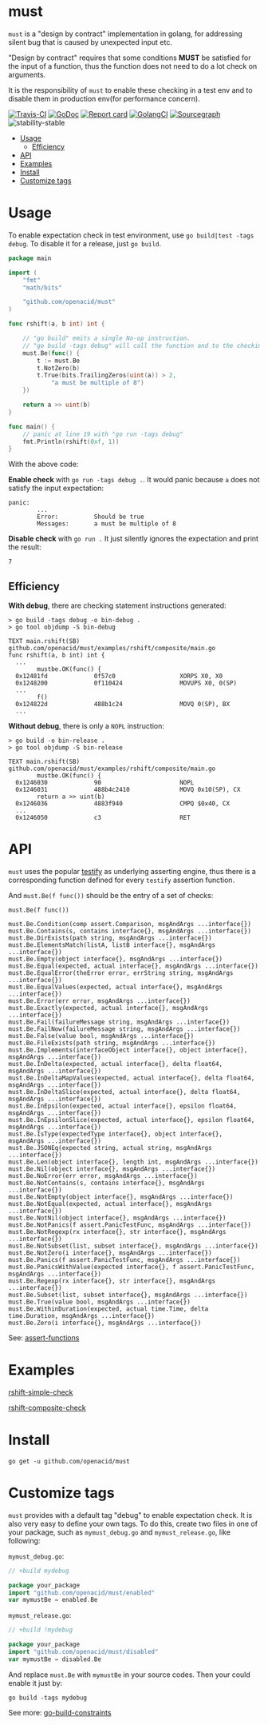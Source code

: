 # must

`must` is a "design by contract" implementation in golang,
for addressing silent bug that is caused by unexpected input etc.

"Design by contract" requires that some conditions **MUST** be satisfied for the input of a
function, thus the function does not need to do a lot check on arguments.

It is the responsibility of `must` to enable these checking in a test env and to
disable them in production env(for performance concern).

[![Travis-CI](https://api.travis-ci.org/openacid/must.svg?branch=master)](https://travis-ci.org/openacid/must)
[![GoDoc](https://godoc.org/github.com/openacid/must?status.svg)](http://godoc.org/github.com/openacid/must)
[![Report card](https://goreportcard.com/badge/github.com/openacid/must)](https://goreportcard.com/report/github.com/openacid/must)
[![GolangCI](https://golangci.com/badges/github.com/openacid/must.svg)](https://golangci.com/r/github.com/openacid/must)
[![Sourcegraph](https://sourcegraph.com/github.com/openacid/must/-/badge.svg)](https://sourcegraph.com/github.com/openacid/must?badge)
![stability-stable](https://img.shields.io/badge/stability-stable-green.svg)

<!-- START doctoc generated TOC please keep comment here to allow auto update -->
<!-- DON'T EDIT THIS SECTION, INSTEAD RE-RUN doctoc TO UPDATE -->
 

- [Usage](#usage)
  - [Efficiency](#efficiency)
- [API](#api)
- [Examples](#examples)
- [Install](#install)
- [Customize tags](#customize-tags)

<!-- END doctoc generated TOC please keep comment here to allow auto update -->

# Usage

To enable expectation check in test environment, use `go build|test -tags debug`.
To disable it for a release, just `go build`.

```go
package main

import (
	"fmt"
	"math/bits"

	"github.com/openacid/must"
)

func rshift(a, b int) int {

	// "go build" emits a single No-op instruction.
	// "go build -tags debug" will call the function and to the checking.
	must.Be(func() {
		t := must.Be
		t.NotZero(b)
		t.True(bits.TrailingZeros(uint(a)) > 2,
			"a must be multiple of 8")
	})

	return a >> uint(b)
}

func main() {
	// panic at line 19 with "go run -tags debug"
	fmt.Println(rshift(0xf, 1))
}
```

With the above code:

**Enable check** with `go run -tags debug .`.
It would panic because `a` does not satisfy the input
expectation:

```
panic:
        ...
        Error:          Should be true
        Messages:       a must be multiple of 8
```

**Disable check** with `go run .`
It just silently ignores the expectation and print the result:

```
7
```

## Efficiency

**With debug**, there are checking statement instructions generated:

```
> go build -tags debug -o bin-debug .
> go tool objdump -S bin-debug

TEXT main.rshift(SB) github.com/openacid/must/examples/rshift/composite/main.go
func rshift(a, b int) int {
  ...
        mustbe.OK(func() {
  0x12481fd             0f57c0                  XORPS X0, X0
  0x1248200             0f110424                MOVUPS X0, 0(SP)
  ...
        f()
  0x124822d             488b1c24                MOVQ 0(SP), BX
  ...
```

**Without debug**, there is only a `NOPL` instruction:

```
> go build -o bin-release .
> go tool objdump -S bin-release

TEXT main.rshift(SB) github.com/openacid/must/examples/rshift/composite/main.go
        mustbe.OK(func() {
  0x1246030             90                      NOPL
  0x1246031             488b4c2410              MOVQ 0x10(SP), CX
        return a >> uint(b)
  0x1246036             4883f940                CMPQ $0x40, CX
  ...
  0x1246050             c3                      RET
```


# API

`must` uses the popular [testify](https://github.com/stretchr/testify) as underlying
asserting engine, thus there is a corresponding function defined for every
`testify` assertion function.

And `must.Be(f func())` should be the entry of a set of checks:

```
must.Be(f func())

must.Be.Condition(comp assert.Comparison, msgAndArgs ...interface{})
must.Be.Contains(s, contains interface{}, msgAndArgs ...interface{})
must.Be.DirExists(path string, msgAndArgs ...interface{})
must.Be.ElementsMatch(listA, listB interface{}, msgAndArgs ...interface{})
must.Be.Empty(object interface{}, msgAndArgs ...interface{})
must.Be.Equal(expected, actual interface{}, msgAndArgs ...interface{})
must.Be.EqualError(theError error, errString string, msgAndArgs ...interface{})
must.Be.EqualValues(expected, actual interface{}, msgAndArgs ...interface{})
must.Be.Error(err error, msgAndArgs ...interface{})
must.Be.Exactly(expected, actual interface{}, msgAndArgs ...interface{})
must.Be.Fail(failureMessage string, msgAndArgs ...interface{})
must.Be.FailNow(failureMessage string, msgAndArgs ...interface{})
must.Be.False(value bool, msgAndArgs ...interface{})
must.Be.FileExists(path string, msgAndArgs ...interface{})
must.Be.Implements(interfaceObject interface{}, object interface{}, msgAndArgs ...interface{})
must.Be.InDelta(expected, actual interface{}, delta float64, msgAndArgs ...interface{})
must.Be.InDeltaMapValues(expected, actual interface{}, delta float64, msgAndArgs ...interface{})
must.Be.InDeltaSlice(expected, actual interface{}, delta float64, msgAndArgs ...interface{})
must.Be.InEpsilon(expected, actual interface{}, epsilon float64, msgAndArgs ...interface{})
must.Be.InEpsilonSlice(expected, actual interface{}, epsilon float64, msgAndArgs ...interface{})
must.Be.IsType(expectedType interface{}, object interface{}, msgAndArgs ...interface{})
must.Be.JSONEq(expected string, actual string, msgAndArgs ...interface{})
must.Be.Len(object interface{}, length int, msgAndArgs ...interface{})
must.Be.Nil(object interface{}, msgAndArgs ...interface{})
must.Be.NoError(err error, msgAndArgs ...interface{})
must.Be.NotContains(s, contains interface{}, msgAndArgs ...interface{})
must.Be.NotEmpty(object interface{}, msgAndArgs ...interface{})
must.Be.NotEqual(expected, actual interface{}, msgAndArgs ...interface{})
must.Be.NotNil(object interface{}, msgAndArgs ...interface{})
must.Be.NotPanics(f assert.PanicTestFunc, msgAndArgs ...interface{})
must.Be.NotRegexp(rx interface{}, str interface{}, msgAndArgs ...interface{})
must.Be.NotSubset(list, subset interface{}, msgAndArgs ...interface{})
must.Be.NotZero(i interface{}, msgAndArgs ...interface{})
must.Be.Panics(f assert.PanicTestFunc, msgAndArgs ...interface{})
must.Be.PanicsWithValue(expected interface{}, f assert.PanicTestFunc, msgAndArgs ...interface{})
must.Be.Regexp(rx interface{}, str interface{}, msgAndArgs ...interface{})
must.Be.Subset(list, subset interface{}, msgAndArgs ...interface{})
must.Be.True(value bool, msgAndArgs ...interface{})
must.Be.WithinDuration(expected, actual time.Time, delta time.Duration, msgAndArgs ...interface{})
must.Be.Zero(i interface{}, msgAndArgs ...interface{})
```

See: [assert-functions](https://godoc.org/github.com/stretchr/testify/assert)


# Examples

[rshift-simple-check](examples/rshift/simple)

[rshift-composite-check](examples/rshift/composite)


# Install

```
go get -u github.com/openacid/must
```


# Customize tags

`must` provides with a default tag "debug" to enable expectation check.
It is also very easy to define your own tags.
To do this, create two files in one of your package, such as `mymust_debug.go` and `mymust_release.go`, like following:

`mymust_debug.go`:

```go
// +build mydebug

package your_package
import "github.com/openacid/must/enabled"
var mymustBe = enabled.Be
```

`mymust_release.go`:

```go
// +build !mydebug

package your_package
import "github.com/openacid/must/disabled"
var mymustBe = disabled.Be
```

And replace `must.Be` with `mymustBe` in your source codes.
Then your could enable it just by:

```
go build -tags mydebug
```

See more: [go-build-constraints](https://golang.org/pkg/go/build/#hdr-Build_Constraints)